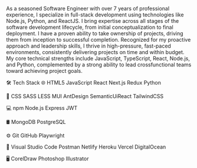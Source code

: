 As a seasoned Software Engineer with over 7 years of professional experience, I specialize in full-stack development using technologies like Node.js, Python, and ReactJS. I bring expertise across all stages of the software development lifecycle, from initial conceptualization to final deployment. I have a proven ability to take ownership of projects, driving them from inception to successful completion.
Recognized for my proactive approach and leadership skills, I thrive in high-pressure, fast-paced environments, consistently delivering projects on time and within budget. My core technical strengths include JavaScript, TypeScript, React, Node.js, and Python, complemented by a strong ability to lead crossfunctional teams toward achieving project goals.

🛠  Tech Stack
🌐   HTML5 JavaScript React Next.js Redux Python

🌱   CSS SASS LESS MUI AntDesign SemanticUiReact TailwindCSS

💻   npm Node.js Express JWT

🛢   MongoDB PostgreSQL

⚙️   Git GitHub Playwright

🔧   Visual Studio Code Postman Netlify Heroku Vercel DigitalOcean

🖥   CorelDraw Photoshop Illustrator
